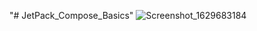 "# JetPack_Compose_Basics" 
![Screenshot_1629683184](https://user-images.githubusercontent.com/44734038/130379065-44550adb-3a2e-4bc3-b6f1-f42d3917d382.png)


